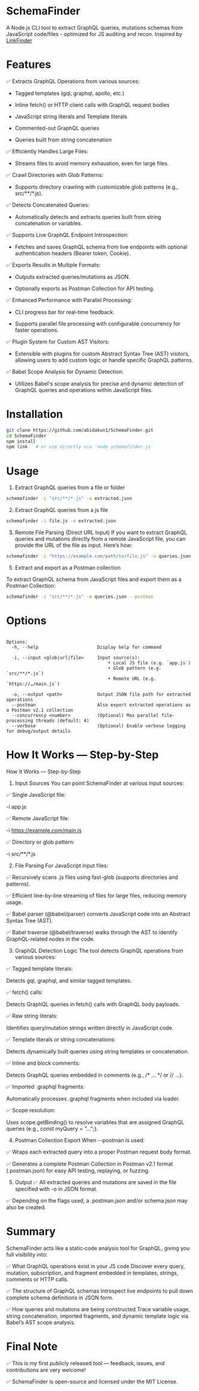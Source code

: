 # SchemaFinder


A Node.js CLI tool to extract GraphQL queries, mutations schemas from JavaScript code/files  - optimized for JS auditing and recon. Inspired by [LinkFinder](https://github.com/GerbenJavado/LinkFinder)





# Features

✅ Extracts GraphQL Operations from various sources:

- Tagged templates (gql, graphql, apollo, etc.)

- Inline fetch() or HTTP client calls with GraphQL request bodies

- JavaScript string literals and Template literals

- Commented-out GraphQL queries

- Queries built from string concatenation

✅ Efficiently Handles Large Files:

- Streams files to avoid memory exhaustion, even for large files.

✅ Crawl Directories with Glob Patterns:

- Supports directory crawling with customizable glob patterns (e.g., src/**/*.js).

✅ Detects Concatenated Queries:

- Automatically detects and extracts queries built from string concatenation or variables.

✅ Supports Live GraphQL Endpoint Introspection:

- Fetches and saves GraphQL schema from live endpoints with optional authentication headers (Bearer token, Cookie).

✅ Exports Results in Multiple Formats:

- Outputs extracted queries/mutations as JSON.

- Optionally exports as Postman Collection for API testing.

✅ Enhanced Performance with Parallel Processing:

- CLI progress bar for real-time feedback.

- Supports parallel file processing with configurable concurrency for faster operations.

✅ Plugin System for Custom AST Visitors:

- Extensible with plugins for custom Abstract Syntax Tree (AST) visitors, allowing users to add custom logic or handle specific GraphQL patterns.



✅ Babel Scope Analysis for Dynamic Detection:

- Utilizes Babel's scope analysis for precise and dynamic detection of GraphQL queries and operations within JavaScript files.



# Installation

```bash
git clone https://github.com/abidakun1/SchemaFinder.git
cd SchemaFinder
npm install
npm link   # or use directly via `node schemafinder.js`
```




# Usage

1. Extract GraphQL queries from a file or folder

```bash
schemafinder -i "src/**/*.js" -o extracted.json
```



2. Extract GraphQL queries from a js file

```bash
schemafinder -i file.js -o extracted.json
```
3. Remote File Parsing (Direct URL Input)
If you want to extract GraphQL queries and mutations directly from a remote JavaScript file, you can provide the URL of the file as input. Here’s how:
```bash
schemafinder -i "https://example.com/path/to/file.js" -o queries.json
```
5. Extract and export as a Postman collection

To extract GraphQL schema from JavaScript files and export them as a Postman Collection:

```bash
schemafinder -i "src/**/*.js" -o queries.json --postman
```






# Options

```

Options:
  -h, --help                      Display help for command

  -i, --input <glob|url|file>     Input source(s):
                                      • Local JS file (e.g. `app.js`)
                                      • Glob pattern (e.g. `src/**/*.js`)
                                      • Remote URL (e.g. `https://…/main.js`)

  -o, --output <path>             Output JSON file path for extracted operations
  --postman                       Also export extracted operations as a Postman v2.1 collection
  --concurrency <number>          (Optional) Max parallel file-processing threads (default: 4)
  --verbose                       (Optional) Enable verbose logging for debug/output details

```





# How It Works — Step-by-Step
How It Works — Step-by-Step

1. Input Sources
You can point SchemaFinder at various input sources:

✅ Single JavaScript file:

-i app.js

✅ Remote JavaScript file:

-i https://example.com/main.js

✅ Directory or glob pattern:

-i src/**/*.js

2. File Parsing
For JavaScript input files:

✅ Recursively scans .js files using fast-glob (supports directories and patterns).

✅ Efficient line-by-line streaming of files for large files, reducing memory usage.

✅ Babel parser (@babel/parser) converts JavaScript code into an Abstract Syntax Tree (AST).

✅ Babel traverse (@babel/traverse) walks through the AST to identify GraphQL-related nodes in the code.

3. GraphQL Detection Logic
The tool detects GraphQL operations from various sources:

✅ Tagged template literals:

Detects gql, graphql, and similar tagged templates.

✅ fetch() calls:

Detects GraphQL queries in fetch() calls with GraphQL body payloads.

✅ Raw string literals:

Identifies query/mutation strings written directly in JavaScript code.

✅ Template literals or string concatenations:

Detects dynamically built queries using string templates or concatenation.

✅ Inline and block comments:

Detects GraphQL queries embedded in comments (e.g., /* ... */ or // ...).

✅ Imported .graphql fragments:

Automatically processes .graphql fragments when included via loader.

✅ Scope resolution:

Uses scope.getBinding() to resolve variables that are assigned GraphQL queries (e.g., const myQuery = "...";).


4. Postman Collection Export
When --postman is used:

✅ Wraps each extracted query into a proper Postman request body format.

✅ Generates a complete Postman Collection in Postman v2.1 format (.postman.json) for easy API testing, replaying, or fuzzing.

5. Output
✅ All extracted queries and mutations are saved in the file specified with -o in JSON format.

✅ Depending on the flags used, a .postman.json and/or schema.json may also be created.


# Summary


SchemaFinder acts like a static‑code analysis tool for GraphQL, giving you full visibility into:

✅ What GraphQL operations exist in your JS code
Discover every query, mutation, subscription, and fragment embedded in templates, strings, comments or HTTP calls.

✅ The structure of GraphQL schemas
Introspect live endpoints to pull down complete schema definitions in JSON form.

✅ How queries and mutations are being constructed
Trace variable usage, string concatenation, imported fragments, and dynamic template logic via Babel’s AST scope analysis.


# Final Note
✅ This is my first publicly released  tool — feedback, issues, and contributions are very welcome!

✅ SchemaFinder is open-source and licensed under the MIT License.

